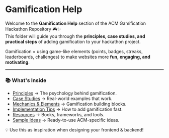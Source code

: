 # Gamification Help

Welcome to the **Gamification Help** section of the ACM Gamification Hackathon Repository 🎮✨  
This folder will guide you through the **principles, case studies, and practical steps** of adding gamification to your hackathon project.  

Gamification = using game-like elements (points, badges, streaks, leaderboards, challenges) to make websites more **fun, engaging, and motivating**.

---

### 📚 What's Inside
- [Principles](./principles.md) → The psychology behind gamification.  
- [Case Studies](./case-studies.md) → Real-world examples that work.  
- [Mechanics & Elements](./mechanics-and-elements.md) → Gamification building blocks.  
- [Implementation Tips](./implementation-tips.md) → How to add gamification fast.  
- [Resources](./resources.md) → Books, frameworks, and tools.  
- [Sample Ideas](./sample-ideas.md) → Ready-to-use ACM-specific ideas.

💡 Use this as inspiration when designing your frontend & backend!
